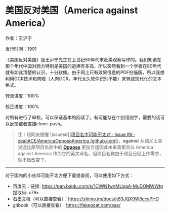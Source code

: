 # 美国反对美国（America against America）

作者：王沪宁

发行时间：1991



《美国反对美国》是王沪宁先生在上世纪80年代末赴美观察写作的。我们知道在那个年代中国对西方特别是美国的追捧有多高，所以突然看到一个学者在80年代就有如此清楚的认识，十分钦佩。由于网上只有效果很差的PDF扫描版，所以我想利用OCR技术和肉眼（人肉OCR，年代太久软件识别不能）来转成现代化的文本格式。

转录进度：100%

校正进度：100%

对所有进行了审校，可以保证基本的阅读了。有可能存在个别错别字，需要的话可以反馈或者直接clone-push。

> 注：经网友提醒 [issues6]([项目名字可能不太对 · Issue #6 · zealotCE/AmericaOpposeAmerica (github.com)](https://github.com/zealotCE/AmericaOpposeAmerica/issues/6))，**against** 从词义上来说远比原项目名称中的 **[Oppose](https://github.com/zealotCE/AmericaOpposeAmerica)** 更加合适因此未来我都会以 America against America 作为它的英文译名。但项目名称由于项目已经上传需求，就不做改变了。
>

---

对于国内的小伙伴可能不太方便下载或查阅，可以使用如下方式：

- 百度云：链接: https://pan.baidu.com/s/1ClWN1wnMUqaA-MuDOMWWtg 提取码: x79x
- 石墨文档（可以直接查看）：https://shimo.im/docs/jt83JQX9W3ccyPHD
- gitbook（可以直接查看）：https://fakegoat.com/aaa/



